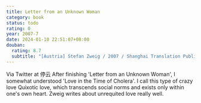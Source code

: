 ```yaml
---
title: Letter from an Unknown Woman
category: book
status: todo
rating: 0
year: 2007-7
date: 2024-01-10 22:51:07+08:00
douban:
  rating: 8.7
  subtitle: "[Austria] Stefan Zweig / 2007 / Shanghai Translation Publishing House"
---
```


Via Twitter at 停云 After finishing 'Letter from an Unknown Woman', I somewhat understood 'Love in the Time of Cholera'. I call this type of crazy love Quixotic love, which transcends social norms and exists only within one's own heart. Zweig writes about unrequited love really well.
